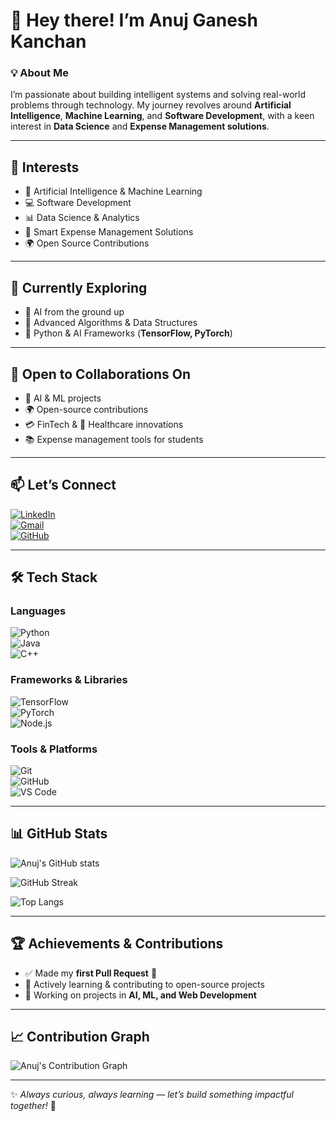 # 👋 Hey there! I’m **Anuj Ganesh Kanchan**  

### 💡 About Me  
I’m passionate about building intelligent systems and solving real-world problems through technology. My journey revolves around **Artificial Intelligence**, **Machine Learning**, and **Software Development**, with a keen interest in **Data Science** and **Expense Management solutions**.  

---

## 👀 Interests  
- 🤖 Artificial Intelligence & Machine Learning  
- 💻 Software Development  
- 📊 Data Science & Analytics  
- 💸 Smart Expense Management Solutions  
- 🌍 Open Source Contributions  

---

## 🌱 Currently Exploring  
- 🚀 AI from the ground up  
- 🧩 Advanced Algorithms & Data Structures  
- 🐍 Python & AI Frameworks (**TensorFlow, PyTorch**)  

---

## 💞️ Open to Collaborations On  
- 🤖 AI & ML projects  
- 🌍 Open-source contributions  
- 💳 FinTech & 🏥 Healthcare innovations  
- 📚 Expense management tools for students  

---

## 📫 Let’s Connect  
[![LinkedIn](https://img.shields.io/badge/LinkedIn-blue?logo=linkedin&logoColor=white)](https://www.linkedin.com/in/anuj-ganesh-kanchan-167b4a290/)  
[![Gmail](https://img.shields.io/badge/Email-D14836?logo=gmail&logoColor=white)](mailto:anujjjmitsoc@gmail.com)  
[![GitHub](https://img.shields.io/badge/GitHub-000?logo=github&logoColor=white)](https://github.com/anujkanchan)  

---

## 🛠️ Tech Stack  

### Languages  
![Python](https://img.shields.io/badge/Python-3776AB?logo=python&logoColor=white)  
![Java](https://img.shields.io/badge/Java-ED8B00?logo=openjdk&logoColor=white)  
![C++](https://img.shields.io/badge/C++-00599C?logo=c%2B%2B&logoColor=white)  

### Frameworks & Libraries  
![TensorFlow](https://img.shields.io/badge/TensorFlow-FF6F00?logo=tensorflow&logoColor=white)  
![PyTorch](https://img.shields.io/badge/PyTorch-EE4C2C?logo=pytorch&logoColor=white)  
![Node.js](https://img.shields.io/badge/Node.js-43853D?logo=node.js&logoColor=white)  

### Tools & Platforms  
![Git](https://img.shields.io/badge/Git-F05032?logo=git&logoColor=white)  
![GitHub](https://img.shields.io/badge/GitHub-000?logo=github&logoColor=white)  
![VS Code](https://img.shields.io/badge/VS%20Code-007ACC?logo=visual-studio-code&logoColor=white)  

---

## 📊 GitHub Stats  

![Anuj's GitHub stats](https://github-readme-stats.vercel.app/api?username=anujkanchan&show_icons=true&theme=radical)  

![GitHub Streak](https://github-readme-streak-stats.herokuapp.com?user=anujkanchan&theme=radical&hide_border=false)  

![Top Langs](https://github-readme-stats.vercel.app/api/top-langs/?username=anujkanchan&layout=compact&theme=radical)  

---

## 🏆 Achievements & Contributions  
- ✅ Made my **first Pull Request** 🎉  
- 🌱 Actively learning & contributing to open-source projects  
- 📂 Working on projects in **AI, ML, and Web Development**  

---

## 📈 Contribution Graph  

![Anuj's Contribution Graph](https://github-readme-activity-graph.vercel.app/graph?username=anujkanchan&theme=radical)  

---

✨ *Always curious, always learning — let’s build something impactful together!* 🚀  
